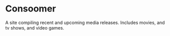 # Consoomer

A site compiling recent and upcoming media releases. Includes movies, and tv shows, and video games.